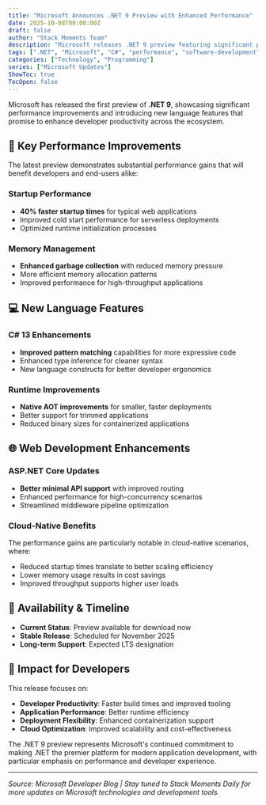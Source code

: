 ```yaml
---
title: "Microsoft Announces .NET 9 Preview with Enhanced Performance"
date: 2025-10-08T00:00:00Z
draft: false
author: "Stack Moments Team"
description: "Microsoft releases .NET 9 preview featuring significant performance improvements and new language features for enhanced developer productivity."
tags: [".NET", "Microsoft", "C#", "performance", "software-development", "programming", "dotnet"]
categories: ["Technology", "Programming"]
series: ["Microsoft Updates"]
ShowToc: true
TocOpen: false
---
```


Microsoft has released the first preview of **.NET 9**, showcasing significant performance improvements and introducing new language features that promise to enhance developer productivity across the ecosystem.

## 🚀 **Key Performance Improvements**

The latest preview demonstrates substantial performance gains that will benefit developers and end-users alike:

### **Startup Performance**
- **40% faster startup times** for typical web applications
- Improved cold start performance for serverless deployments
- Optimized runtime initialization processes

### **Memory Management**
- **Enhanced garbage collection** with reduced memory pressure
- More efficient memory allocation patterns
- Improved performance for high-throughput applications

## 💻 **New Language Features**

### **C# 13 Enhancements**
- **Improved pattern matching** capabilities for more expressive code
- Enhanced type inference for cleaner syntax
- New language constructs for better developer ergonomics

### **Runtime Improvements**
- **Native AOT improvements** for smaller, faster deployments
- Better support for trimmed applications
- Reduced binary sizes for containerized applications

## 🌐 **Web Development Enhancements**

### **ASP.NET Core Updates**
- **Better minimal API support** with improved routing
- Enhanced performance for high-concurrency scenarios
- Streamlined middleware pipeline optimization

### **Cloud-Native Benefits**
The performance gains are particularly notable in cloud-native scenarios, where:
- Reduced startup times translate to better scaling efficiency
- Lower memory usage results in cost savings
- Improved throughput supports higher user loads

## 📅 **Availability & Timeline**

- **Current Status**: Preview available for download now
- **Stable Release**: Scheduled for November 2025
- **Long-term Support**: Expected LTS designation

## 🎯 **Impact for Developers**

This release focuses on:
- **Developer Productivity**: Faster build times and improved tooling
- **Application Performance**: Better runtime efficiency
- **Deployment Flexibility**: Enhanced containerization support
- **Cloud Optimization**: Improved scalability and cost-effectiveness

The .NET 9 preview represents Microsoft's continued commitment to making .NET the premier platform for modern application development, with particular emphasis on performance and developer experience.

---

*Source: Microsoft Developer Blog | Stay tuned to Stack Moments Daily for more updates on Microsoft technologies and development tools.*